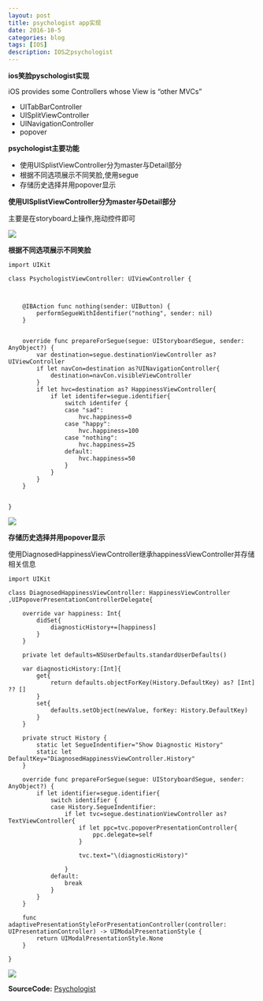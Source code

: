```yaml
---
layout: post
title: psychologist app实现
date: 2016-10-5
categories: blog
tags: [IOS]
description: IOS之psychologist
---
```



**ios笑脸pyschologist实现**    



iOS provides some Controllers whose View is “other MVCs”   

- UITabBarController   
- UISplitViewController 
- UINavigationController
- popover

**psychologist主要功能**   

- 使用UISplistViewController分为master与Detail部分
- 根据不同选项展示不同笑脸,使用segue
- 存储历史选择并用popover显示



**使用UISplistViewController分为master与Detail部分**  

主要是在storyboard上操作,拖动控件即可

![](https://github.com/whuhan2013/ImageRepertory/blob/master/ios/p4.png?raw=true)


**根据不同选项展示不同笑脸**

```
import UIKit

class PsychologistViewController: UIViewController {

    
    
    @IBAction func nothing(sender: UIButton) {
        performSegueWithIdentifier("nothing", sender: nil)
    }
    
    
    override func prepareForSegue(segue: UIStoryboardSegue, sender: AnyObject?) {
        var destination=segue.destinationViewController as? UIViewController
        if let navCon=destination as?UINavigationController{
            destination=navCon.visibleViewController
        }
        if let hvc=destination as? HappinessViewController{
            if let identifer=segue.identifier{
                switch identifer {
                case "sad":
                    hvc.happiness=0
                case "happy":
                    hvc.happiness=100
                case "nothing":
                    hvc.happiness=25
                default:
                    hvc.happiness=50
                }
            }
        }
    }


}
```

![](https://github.com/whuhan2013/ImageRepertory/blob/master/ios/p5.png?raw=true)


**存储历史选择并用popover显示**

使用DiagnosedHappinessViewController继承happinessViewController并存储相关信息

```
import UIKit

class DiagnosedHappinessViewController: HappinessViewController ,UIPopoverPresentationControllerDelegate{
    
    override var happiness: Int{
        didSet{
            diagnosticHistory+=[happiness]
        }
    }
    
    private let defaults=NSUserDefaults.standardUserDefaults()
    
    var diagnosticHistory:[Int]{
        get{
            return defaults.objectForKey(History.DefaultKey) as? [Int] ?? []
        }
        set{
            defaults.setObject(newValue, forKey: History.DefaultKey)
        }
    }
    
    private struct History {
        static let SegueIndentifier="Show Diagnostic History"
        static let DefaultKey="DiagnosedHappinessViewController.History"
    }
    
    override func prepareForSegue(segue: UIStoryboardSegue, sender: AnyObject?) {
        if let identifier=segue.identifier{
            switch identifier {
            case History.SegueIndentifier:
                if let tvc=segue.destinationViewController as? TextViewController{
                    if let ppc=tvc.popoverPresentationController{
                        ppc.delegate=self
                    }
                    
                    tvc.text="\(diagnosticHistory)"
                    
                }
            default:
                break
            }
        }
    }
    
    func adaptivePresentationStyleForPresentationController(controller: UIPresentationController) -> UIModalPresentationStyle {
        return UIModalPresentationStyle.None
    }
    
}
```

![](https://github.com/whuhan2013/ImageRepertory/blob/master/ios/p6.png?raw=true)

**SourceCode:** [Psychologist](https://github.com/whuhan2013/IOSProject/tree/master/Psychologist)





